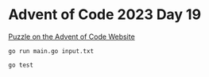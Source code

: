 # Advent of Code 2023 Day 19

[Puzzle on the Advent of Code Website](https://adventofcode.com/2023/day/19)

```shell
go run main.go input.txt
```

```shell
go test
```